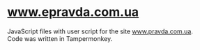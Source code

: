 # www.epravda.com.ua
JavaScript files with user script for the site www.pravda.com.ua.    
Code was written in Tampermonkey.
